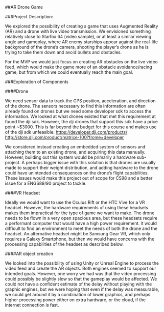 ##AR Drone Game

###Project Description:

We explored the possibility of creating a game that uses Augmented Reality (AR) and a drone with live video transmission. We envisioned something relatively close to Starfox 64 (video sample), or at least a similar viewing angle and gameplay, where AR enemy starships appear against the real-life background of the drone’s camera, shooting the player’s drone as he is trying to take them down and avoid bullets and obstacles. 

For the MVP we would just focus on creating AR obstacles on the live video feed, which would make the game more of an obstacle avoidance/racing game, but from which we could eventually reach the main goal.

###Exploration of Components

####Drone

We need sensor data to track the GPS position, acceleration, and direction of the drone. The sensors necessary to find this information are often already found on drones but we need some developer sdk to access the information. We looked at what drones existed that met this requirement at found the dji sdk. However, the dji drones that support this sdk have a price point ~$3000. This is far beyond the budget for this course and makes use of the dji sdk unfeasible. 
https://developer.dji.com/products/
http://store.dji.com/product/matrice-100?frome=developer

We considered instead creating an embedded system of sensors and attaching them to an existing drone, and acquiring this data manually. However, building out this system would be primarily a hardware sub-project. A perhaps bigger issue with this solution is that drones are usually made to support their weight distribution, and adding hardware to the drone could have unintended consequences on the drone’s flight capabilities. These issues would make this project out of scope for CS98 and a better issue for a ENGS89/90 project to tackle.

####VR Headset

Ideally we would want to use the Oculus Rift or the HTC Vive for a VR headset. However, the hardware requirements of using these headsets makes them impractical for the type of game we want to make. The drone needs to be flown in a very open spacious area, but these headsets require a performant computer that would have a high power requirement. It would difficult to find an environment to meet the needs of both the drone and the headset.  An alternative headset might be Samsung Gear VR, which only requires a Galaxy Smartphone, but then we would have concerns with the processing capabilities of the headset as described below.

####AR object creation

We looked into the possibility of using Unity or Unreal Engine to process the video feed and create the AR objects. Both engines seemed to support our intended goals. However, one worry we had was that the video processing could possibly be slightly slow so that the gameplay would be affected. We could not have a confident estimate of the delay without playing with the graphic engines, but we were hoping that even if the delay was measurable, we could get around it by a combination of lower graphics, and perhaps higher processing power either on extra hardware, or the cloud, if the internet connection is fast.

